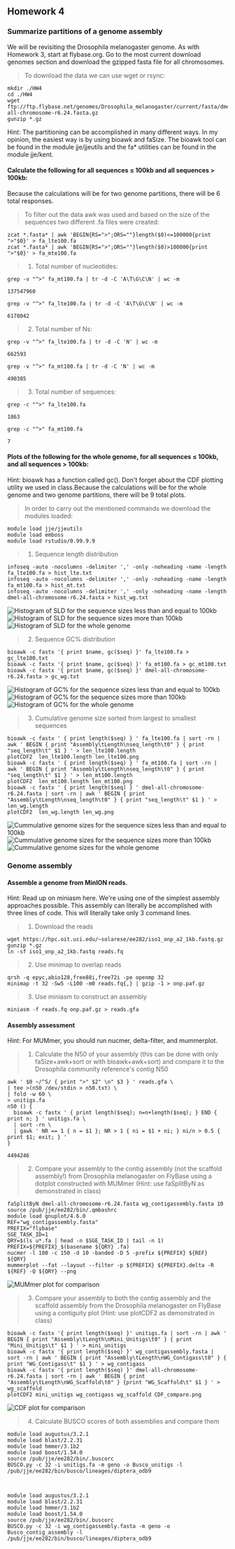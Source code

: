 ## Homework 4  
### Summarize partitions of a genome assembly
We will be revisiting the Drosophila melanogaster genome. As with Homework 3, start at flybase.org. Go to the most current download genomes section and download the gzipped fasta file for all chromosomes.
> To download the data we can use wget or rsync:
<pre><code>mkdir ./HW4
cd ./HW4 
wget ftp://ftp.flybase.net/genomes/Drosophila_melanogaster/current/fasta/dmel-all-chromosome-r6.24.fasta.gz 
gunzip *.gz 
</code></pre> 
Hint: The partitioning can be accomplished in many different ways. In my opinion, the easiest way is by using bioawk and faSize. The bioawk tool can be found in the module jje/jjeutils and the fa* utilities can be found in the module jje/kent.
#### Calculate the following for all sequences ≤ 100kb and all sequences > 100kb: 
Because the calculations will be for two genome partitions, there will be 6 total responses.
> To filter out the data awk was used and based on the size of the sequences two different .fa files were created:
<pre><code>zcat *.fasta* | awk 'BEGIN{RS=">";ORS=""}length($0)<=100000{print ">"$0}' > fa_lte100.fa
zcat *.fasta* | awk 'BEGIN{RS=">";ORS=""}length($0)>100000{print ">"$0}' > fa_mte100.fa
</code></pre>  
>1. Total number of nucleotides:
<pre><code>grep -v "^>" fa_mt100.fa | tr -d -C 'A\T\G\C\N' | wc -m
</code></pre>  
<pre><code>137547960
</code></pre> 
<pre><code>grep -v "^>" fa_lte100.fa | tr -d -C 'A\T\G\C\N' | wc -m
</code></pre>
<pre><code>6178042
</code></pre> 

>2. Total number of Ns:
<pre><code>grep -v "^>" fa_lte100.fa | tr -d -C 'N' | wc -m
</code></pre> 
<pre><code>662593
</code></pre> 
<pre><code>grep -v "^>" fa_mt100.fa | tr -d -C 'N' | wc -m
</code></pre> 
<pre><code>490385
</code></pre> 

>3. Total number of sequences:
<pre><code>grep -c "^>" fa_lte100.fa
</code></pre>
<pre><code>1863
</code></pre>
<pre><code>grep -c "^>" fa_mt100.fa
</code></pre>
<pre><code>7
</code></pre>

#### Plots of the following for the whole genome, for all sequences ≤ 100kb, and all sequences > 100kb:
Hint: bioawk has a function called gc(). Don't forget about the CDF plotting utility we used in class.Because the calculations will be for the whole genome and two genome partitions, there will be 9 total plots.
> In order to carry out the mentioned commands we download the modules loaded:
<pre><code>module load jje/jjeutils
module load emboss
module load rstudio/0.99.9.9
</code></pre>
>1. Sequence length distribution
<pre><code>infoseq -auto -nocolumns -delimiter ',' -only -noheading -name -length fa_lte100.fa > hist_lte.txt
infoseq -auto -nocolumns -delimiter ',' -only -noheading -name -length fa_mt100.fa > hist_mt.txt
infoseq -auto -nocolumns -delimiter ',' -only -noheading -name -length dmel-all-chromosome-r6.24.fasta > hist_wg.txt
</code></pre>
![Histogram of SLD for the sequence sizes less than and equal to 100kb](hist_lte.jpg)
![Histogram of SLD for the sequence sizes more than 100kb](hist_mt.jpg)
![Histogram of SLD for the whole genome](hist_wg.jpg)
>2. Sequence GC% distribution
<pre><code>bioawk -c fastx '{ print $name, gc($seq) }' fa_lte100.fa > gc_lte100.txt
bioawk -c fastx '{ print $name, gc($seq) }' fa_mt100.fa > gc_mt100.txt
bioawk -c fastx '{ print $name, gc($seq) }' dmel-all-chromosome-r6.24.fasta > gc_wg.txt
</code></pre>
![Histogram of GC% for the sequence sizes less than and equal to 100kb](gc_lte.jpg)
![Histogram of GC% for the sequence sizes more than 100kb](gc_mt.jpg)
![Histogram of GC% for the whole genome](gc_wg.jpg)
>3. Cumulative genome size sorted from largest to smallest sequences
<pre><code>bioawk -c fastx ' { print length($seq) } ' fa_lte100.fa | sort -rn | awk ' BEGIN { print "Assembly\tLength\nseq_length\t0" } { print "seq_length\t" $1 } ' > len_lte100.length
plotCDF2  len_lte100.length len_lte100.png
bioawk -c fastx ' { print length($seq) } ' fa_mt100.fa | sort -rn | awk ' BEGIN { print "Assembly\tLength\nseq_length\t0" } { print "seq_length\t" $1 } ' > len_mt100.length
plotCDF2  len_mt100.length len_mt100.png
bioawk -c fastx ' { print length($seq) } ' dmel-all-chromosome-r6.24.fasta | sort -rn | awk ' BEGIN { print "Assembly\tLength\nseq_length\t0" } { print "seq_length\t" $1 } ' > len_wg.length
plotCDF2  len_wg.length len_wg.png
</code></pre>
![Cummulative genome sizes for the sequence sizes less than and equal to 100kb](len_lte100.png)
![Cummulative genome sizes for the sequence sizes more than 100kb](len_mt100.png)
![Cummulative genome sizes for the whole genome](len_wg.png)
### Genome assembly
#### Assemble a genome from MinION reads.  
Hint: Read up on miniasm here. We're using one of the simplest assembly approaches possible. This assembly can literally be accomplished with three lines of code. This will literally take only 3 command lines.

>1. Download the reads
<pre><code>wget https://hpc.oit.uci.edu/~solarese/ee282/iso1_onp_a2_1kb.fastq.gz
gunzip *.gz
ln -sf iso1_onp_a2_1kb.fastq reads.fq
</code></pre>
>2. Use minimap to overlap reads
<pre><code>qrsh -q epyc,abio128,free88i,free72i -pe openmp 32      
minimap -t 32 -Sw5 -L100 -m0 reads.fq{,} | gzip -1 > onp.paf.gz
</code></pre>
>3. Use miniasm to construct an assembly
<pre><code>miniasm -f reads.fq onp.paf.gz > reads.gfa
</code></pre>

#### Assembly assessment
Hint: For MUMmer, you should run nucmer, delta-filter, and mummerplot.
>1. Calculate the N50 of your assembly (this can be done with only faSize+awk+sort or with bioawk+awk+sort) and compare it to the Drosophila community reference's contig N50
<pre><code>awk ' $0 ~/^S/ { print ">" $2" \n" $3 } ' reads.gfa \
| tee >(n50 /dev/stdin > n50.txt) \
| fold -w 60 \
> unitigs.fa
n50 () {
  bioawk -c fastx ' { print length($seq); n=n+length($seq); } END { print n; } ' unitigs.fa \
  | sort -rn \
  | gawk ' NR == 1 { n = $1 }; NR > 1 { ni = $1 + ni; } ni/n > 0.5 { print $1; exit; } '
}
</code></pre>
<pre><code>4494246
</code></pre>
>2. Compare your assembly to the contig assembly (not the scaffold assembly!) from Drosophila melanogaster on FlyBase using a dotplot constructed with MUMmer (Hint: use faSplitByN as demonstrated in class)
<pre><code>faSplitByN dmel-all-chromosome-r6.24.fasta wg_contigassembly.fasta 10
source /pub/jje/ee282/bin/.qmbashrc
module load gnuplot/4.6.0
REF="wg_contigassembly.fasta"
PREFIX="flybase"
SGE_TASK_ID=1
QRY=$(ls u*.fa | head -n $SGE_TASK_ID | tail -n 1)
PREFIX=${PREFIX}_$(basename ${QRY} .fa)
nucmer -l 100 -c 150 -d 10 -banded -D 5 -prefix ${PREFIX} ${REF} ${QRY}
mummerplot --fat --layout --filter -p ${PREFIX} ${PREFIX}.delta -R ${REF} -Q ${QRY} --png
</code></pre>
![MUMmer plot for comparison](flybase_unitigs.png)
>3. Compare your assembly to both the contig assembly and the scaffold assembly from the Drosophila melanogaster on FlyBase using a contiguity plot (Hint: use plotCDF2 as demonstrated in class)
<pre><code>bioawk -c fastx '{ print length($seq) }' unitigs.fa | sort -rn | awk ' BEGIN { print "Assembly\tLength\nMini_Unitigs\t0" } { print "Mini_Unitigs\t" $1 } ' > mini_unitigs
bioawk -c fastx '{ print length($seq) }' wg_contigassembly.fasta | sort -rn | awk ' BEGIN { print "Assembly\tLength\nWG_Contigass\t0" } { print "WG_Contigass\t" $1 } ' > wg_contigass
bioawk -c fastx '{ print length($seq) }' dmel-all-chromosome-r6.24.fasta | sort -rn | awk ' BEGIN { print "Assembly\tLength\nWG_Scaffold\t0" } {print "WG_Scaffold\t" $1 } ' > wg_scaffold
plotCDF2 mini_unitigs wg_contigass wg_scaffold CDF_compare.png
</code></pre>
![CDF plot for comparison](CDF_compare.png)
>4. Calculate BUSCO scores of both assemblies and compare them
<pre><code>module load augustus/3.2.1
module load blast/2.2.31 
module load hmmer/3.1b2 
module load boost/1.54.0
source /pub/jje/ee282/bin/.buscorc
BUSCO.py -c 32 -i unitigs.fa -m geno -o Busco_unitigs -l /pub/jje/ee282/bin/busco/lineages/diptera_odb9
</code></pre>
<pre><code>
</code></pre>
<pre><code>module load augustus/3.2.1
module load blast/2.2.31 
module load hmmer/3.1b2 
module load boost/1.54.0
source /pub/jje/ee282/bin/.buscorc
BUSCO.py -c 32 -i wg_contigassembly.fasta -m geno -o Busco_contig_assembly -l /pub/jje/ee282/bin/busco/lineages/diptera_odb9
</code></pre>
<pre><code>
</code></pre>
